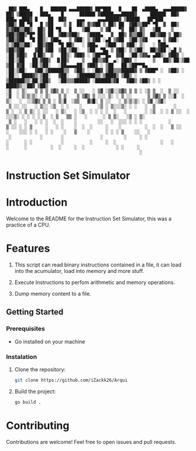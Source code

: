 ```
 ██▓ ███▄    █   ██████ ▄▄▄█████▓ ██▀███   █    ██  ▄████▄  ▄▄▄█████▓ ██▓ ▒█████   ███▄    █      ██████ ▓█████▄▄▄█████▓     ██████  ██▓ ███▄ ▄███▓ █    ██  ██▓    ▄▄▄     ▄▄▄█████▓ ▒█████   ██▀███  
▓██▒ ██ ▀█   █ ▒██    ▒ ▓  ██▒ ▓▒▓██ ▒ ██▒ ██  ▓██▒▒██▀ ▀█  ▓  ██▒ ▓▒▓██▒▒██▒  ██▒ ██ ▀█   █    ▒██    ▒ ▓█   ▀▓  ██▒ ▓▒   ▒██    ▒ ▓██▒▓██▒▀█▀ ██▒ ██  ▓██▒▓██▒   ▒████▄   ▓  ██▒ ▓▒▒██▒  ██▒▓██ ▒ ██▒
▒██▒▓██  ▀█ ██▒░ ▓██▄   ▒ ▓██░ ▒░▓██ ░▄█ ▒▓██  ▒██░▒▓█    ▄ ▒ ▓██░ ▒░▒██▒▒██░  ██▒▓██  ▀█ ██▒   ░ ▓██▄   ▒███  ▒ ▓██░ ▒░   ░ ▓██▄   ▒██▒▓██    ▓██░▓██  ▒██░▒██░   ▒██  ▀█▄ ▒ ▓██░ ▒░▒██░  ██▒▓██ ░▄█ ▒
░██░▓██▒  ▐▌██▒  ▒   ██▒░ ▓██▓ ░ ▒██▀▀█▄  ▓▓█  ░██░▒▓▓▄ ▄██▒░ ▓██▓ ░ ░██░▒██   ██░▓██▒  ▐▌██▒     ▒   ██▒▒▓█  ▄░ ▓██▓ ░      ▒   ██▒░██░▒██    ▒██ ▓▓█  ░██░▒██░   ░██▄▄▄▄██░ ▓██▓ ░ ▒██   ██░▒██▀▀█▄  
░██░▒██░   ▓██░▒██████▒▒  ▒██▒ ░ ░██▓ ▒██▒▒▒█████▓ ▒ ▓███▀ ░  ▒██▒ ░ ░██░░ ████▓▒░▒██░   ▓██░   ▒██████▒▒░▒████▒ ▒██▒ ░    ▒██████▒▒░██░▒██▒   ░██▒▒▒█████▓ ░██████▒▓█   ▓██▒ ▒██▒ ░ ░ ████▓▒░░██▓ ▒██▒
░▓  ░ ▒░   ▒ ▒ ▒ ▒▓▒ ▒ ░  ▒ ░░   ░ ▒▓ ░▒▓░░▒▓▒ ▒ ▒ ░ ░▒ ▒  ░  ▒ ░░   ░▓  ░ ▒░▒░▒░ ░ ▒░   ▒ ▒    ▒ ▒▓▒ ▒ ░░░ ▒░ ░ ▒ ░░      ▒ ▒▓▒ ▒ ░░▓  ░ ▒░   ░  ░░▒▓▒ ▒ ▒ ░ ▒░▓  ░▒▒   ▓▒█░ ▒ ░░   ░ ▒░▒░▒░ ░ ▒▓ ░▒▓░
 ▒ ░░ ░░   ░ ▒░░ ░▒  ░ ░    ░      ░▒ ░ ▒░░░▒░ ░ ░   ░  ▒       ░     ▒ ░  ░ ▒ ▒░ ░ ░░   ░ ▒░   ░ ░▒  ░ ░ ░ ░  ░   ░       ░ ░▒  ░ ░ ▒ ░░  ░      ░░░▒░ ░ ░ ░ ░ ▒  ░ ▒   ▒▒ ░   ░      ░ ▒ ▒░   ░▒ ░ ▒░
 ▒ ░   ░   ░ ░ ░  ░  ░    ░        ░░   ░  ░░░ ░ ░ ░          ░       ▒ ░░ ░ ░ ▒     ░   ░ ░    ░  ░  ░     ░    ░         ░  ░  ░   ▒ ░░      ░    ░░░ ░ ░   ░ ░    ░   ▒    ░      ░ ░ ░ ▒    ░░   ░ 
 ░           ░       ░              ░        ░     ░ ░                ░      ░ ░           ░          ░     ░  ░                 ░   ░         ░      ░         ░  ░     ░  ░            ░ ░     ░     
                                                   ░                                                                                                                                                   

```
# Instruction Set Simulator

# Introduction

Welcome to the README for the Instruction Set Simulator, this was a practice of a CPU.

# Features

1. This script can read binary instructions contained in a file, it can load into the acumulator, load into memory and more stuff.

1. Execute Instructions to perfom arithmetic and memory operations.

1. Dump memory content to a file.

## Getting Started

### Prerequisites

- Go installed on your machine

### Instalation
    
1. Clone the repository:
    ```bash
    git clone https://github.com/iZackk26/Arqui
    ```
1. Build the project:

    ```bash
    go build .
    ```

# Contributing
Contributions are welcome! Feel free to open issues and pull requests.



